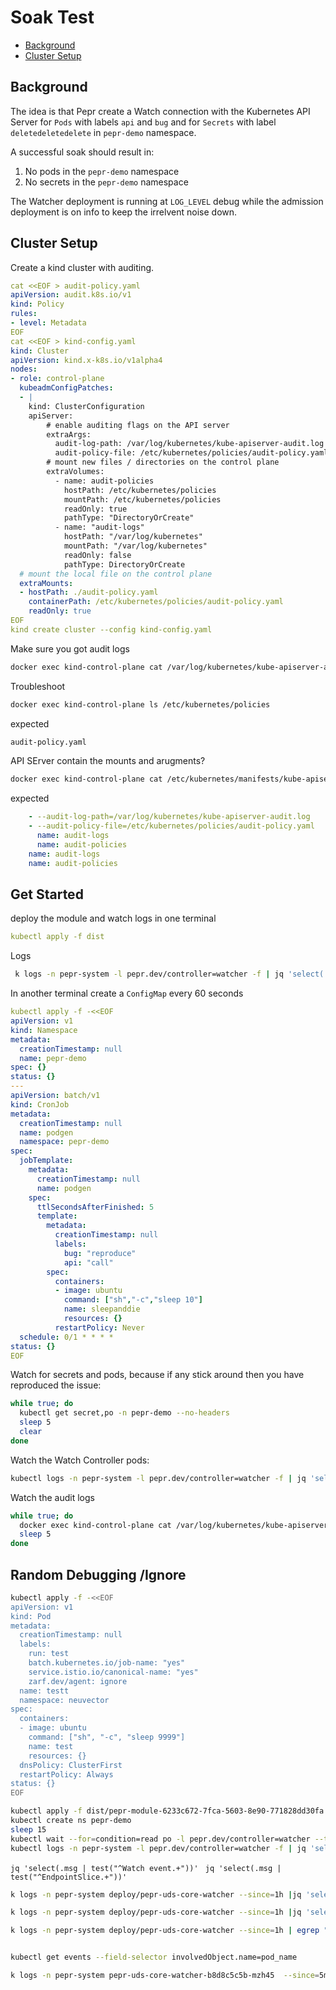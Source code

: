 # Soak Test

- [Background](#background)
- [Cluster Setup](#cluster-setup)

## Background

The idea is that Pepr create a Watch connection with the Kubernetes API Server for `Pods` with labels `api` and `bug` and for `Secrets` with label `deletedeletedelete`  in `pepr-demo` namespace.

A successful soak should result in:
1. No pods in the `pepr-demo` namespace
2. No secrets in the `pepr-demo` namespace

The Watcher deployment is running at `LOG_LEVEL` debug while the admission deployment is on info to keep the irrelvent noise down.


## Cluster Setup

Create a kind cluster with auditing.  

```yaml
cat <<EOF > audit-policy.yaml
apiVersion: audit.k8s.io/v1
kind: Policy
rules:
- level: Metadata
EOF
cat <<EOF > kind-config.yaml
kind: Cluster
apiVersion: kind.x-k8s.io/v1alpha4
nodes:
- role: control-plane
  kubeadmConfigPatches:
  - |
    kind: ClusterConfiguration
    apiServer:
        # enable auditing flags on the API server
        extraArgs:
          audit-log-path: /var/log/kubernetes/kube-apiserver-audit.log
          audit-policy-file: /etc/kubernetes/policies/audit-policy.yaml
        # mount new files / directories on the control plane
        extraVolumes:
          - name: audit-policies
            hostPath: /etc/kubernetes/policies
            mountPath: /etc/kubernetes/policies
            readOnly: true
            pathType: "DirectoryOrCreate"
          - name: "audit-logs"
            hostPath: "/var/log/kubernetes"
            mountPath: "/var/log/kubernetes"
            readOnly: false
            pathType: DirectoryOrCreate
  # mount the local file on the control plane
  extraMounts:
  - hostPath: ./audit-policy.yaml
    containerPath: /etc/kubernetes/policies/audit-policy.yaml
    readOnly: true
EOF
kind create cluster --config kind-config.yaml
```

Make sure you got audit logs

```bash
docker exec kind-control-plane cat /var/log/kubernetes/kube-apiserver-audit.log
```

Troubleshoot

```bash
docker exec kind-control-plane ls /etc/kubernetes/policies
```

expected
```bash
audit-policy.yaml
```

API SErver contain the mounts and arugments?

```bash
docker exec kind-control-plane cat /etc/kubernetes/manifests/kube-apiserver.yaml | grep audit
```

expected

```yaml
    - --audit-log-path=/var/log/kubernetes/kube-apiserver-audit.log
    - --audit-policy-file=/etc/kubernetes/policies/audit-policy.yaml
      name: audit-logs
      name: audit-policies
    name: audit-logs
    name: audit-policies
```


## Get Started 

deploy the module and watch logs in one terminal

```yaml
kubectl apply -f dist
```

Logs

```bash
 k logs -n pepr-system -l pepr.dev/controller=watcher -f | jq 'select(.url != "/healthz")'
``` 


In another terminal create a `ConfigMap` every 60 seconds

```yaml
kubectl apply -f -<<EOF
apiVersion: v1
kind: Namespace
metadata:
  creationTimestamp: null
  name: pepr-demo
spec: {}
status: {}
---
apiVersion: batch/v1
kind: CronJob
metadata:
  creationTimestamp: null
  name: podgen
  namespace: pepr-demo
spec:
  jobTemplate:
    metadata:
      creationTimestamp: null
      name: podgen
    spec:
      ttlSecondsAfterFinished: 5
      template:
        metadata:
          creationTimestamp: null
          labels:
            bug: "reproduce"
            api: "call"
        spec:
          containers:
          - image: ubuntu
            command: ["sh","-c","sleep 10"]
            name: sleepanddie
            resources: {}
          restartPolicy: Never
  schedule: 0/1 * * * *
status: {}
EOF
```


Watch for secrets and pods, because if any stick around then you have reproduced the issue:

```bash
while true; do
  kubectl get secret,po -n pepr-demo --no-headers
  sleep 5
  clear
done
```

Watch the Watch Controller pods:

```bash
kubectl logs -n pepr-system -l pepr.dev/controller=watcher -f | jq 'select(.url != "/healthz")'
```

Watch the audit logs

```bash
while true; do
  docker exec kind-control-plane cat /var/log/kubernetes/kube-apiserver-audit.log | tail | jq
  sleep 5
done
```
## Random Debugging /Ignore


```bash
kubectl apply -f -<<EOF
apiVersion: v1
kind: Pod
metadata:
  creationTimestamp: null
  labels:
    run: test
    batch.kubernetes.io/job-name: "yes"
    service.istio.io/canonical-name: "yes"
    zarf.dev/agent: ignore 
  name: testt
  namespace: neuvector
spec:
  containers:
  - image: ubuntu
    command: ["sh", "-c", "sleep 9999"]
    name: test
    resources: {}
  dnsPolicy: ClusterFirst
  restartPolicy: Always
status: {}
EOF
```
```bash
kubectl apply -f dist/pepr-module-6233c672-7fca-5603-8e90-771828dd30fa.yaml
kubectl create ns pepr-demo
sleep 15
kubectl wait --for=condition=read po -l pepr.dev/controller=watcher --timeout=300s
kubectl logs -n pepr-system -l pepr.dev/controller=watcher -f | jq 'select(.url != "/healthz")'
```
`jq 'select(.msg | test("^Watch event.+"))' `
`jq 'select(.msg | test("^EndpointSlice.+"))' `
```bash
k logs -n pepr-system deploy/pepr-uds-core-watcher --since=1h |jq 'select(.msg | test("^Processing Pod.+"))' | less

k logs -n pepr-system deploy/pepr-uds-core-watcher --since=1h |jq 'select(.msg | test("^Invalid pod.+"))' | less

k logs -n pepr-system deploy/pepr-uds-core-watcher --since=1h | egrep "for istio job termination" | jq 'select(.msg | test("neuvector-updater-pod-28563738-z8s9l "))'


kubectl get events --field-selector involvedObject.name=pod_name

k logs -n pepr-system pepr-uds-core-watcher-b8d8c5c5b-mzh45  --since=5m  | jq 'select(.url != "/healthz")' | jq 'select(.msg | test("^Processing Pod.+"))' | grep Processing
```
